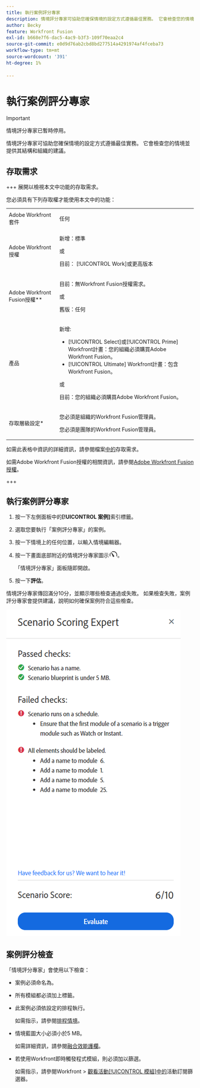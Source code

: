```yaml
---
title: 執行案例評分專家
description: 情境評分專家可協助您確保情境的設定方式遵循最佳實務。 它會檢查您的情境並提供其結構和組織的建議。
author: Becky
feature: Workfront Fusion
exl-id: b668e7f6-dac5-4ac9-b3f3-109f70eaa2c4
source-git-commit: e0d9d76ab2cbd8bd277514a4291974af4fceba73
workflow-type: tm+mt
source-wordcount: '391'
ht-degree: 1%

---
```


# 執行案例評分專家

>[!IMPORTANT]
>
>情境評分專家已暫時停用。

情境評分專家可協助您確保情境的設定方式遵循最佳實務。 它會檢查您的情境並提供其結構和組織的建議。

## 存取需求

+++ 展開以檢視本文中功能的存取需求。

您必須具有下列存取權才能使用本文中的功能：

<table style="table-layout:auto">
 <col> 
 <col> 
 <tbody> 
  <tr> 
   <td role="rowheader">Adobe Workfront套件</td> 
   <td> <p>任何</p> </td> 
  </tr> 
  <tr data-mc-conditions=""> 
   <td role="rowheader">Adobe Workfront授權</td> 
   <td> <p>新增：標準</p><p>或</p><p>目前： [!UICONTROL Work]或更高版本</p> </td> 
  </tr> 
  <tr> 
   <td role="rowheader">Adobe Workfront Fusion授權**</td> 
   <td>
   <p>目前：無Workfront Fusion授權需求。</p>
   <p>或</p>
   <p>舊版：任何 </p>
   </td> 
  </tr> 
  <tr> 
   <td role="rowheader">產品</td> 
   <td>
   <p>新增:</p> <ul><li>[!UICONTROL Select]或[!UICONTROL Prime] Workfront計畫：您的組織必須購買Adobe Workfront Fusion。</li><li>[!UICONTROL Ultimate] Workfront計畫：包含Workfront Fusion。</li></ul>
   <p>或</p>
   <p>目前：您的組織必須購買Adobe Workfront Fusion。</p>
   </td> 
  </tr>
  <tr data-mc-conditions=""> 
   <td role="rowheader">存取層級設定*</td> 
   <td> 
     <p>您必須是組織的Workfront Fusion管理員。</p>
     <p>您必須是團隊的Workfront Fusion管理員。</p>
   </td> 
  </tr> 
   </td> 
  </tr> 
 </tbody> 
</table>

如需此表格中資訊的詳細資訊，請參閱檔案[中的](/help/workfront-fusion/references/licenses-and-roles/access-level-requirements-in-documentation.md)存取需求。

如需Adobe Workfront Fusion授權的相關資訊，請參閱[Adobe Workfront Fusion授權](/help/workfront-fusion/set-up-and-manage-workfront-fusion/licensing-operations-overview/license-automation-vs-integration.md)。

+++

## 執行案例評分專家

1. 按一下左側面板中的&#x200B;**[!UICONTROL 案例]**&#x200B;索引標籤。
1. 選取您要執行「案例評分專家」的案例。
1. 按一下情境上的任何位置，以輸入情境編輯器。
1. 按一下畫面底部附近的情境評分專家圖示![情境評分專家](assets/scoring-expert-icon.png)。

   「情境評分專家」面板隨即開啟。
1. 按一下&#x200B;**評估**。

情境評分專家傳回滿分10分，並顯示哪些檢查通過或失敗。 如果檢查失敗，案例評分專家會提供建議，說明如何確保案例符合這些檢查。

![案例分數](assets/scenario-score.png)

## 案例評分檢查

「情境評分專家」會使用以下檢查：

* 案例必須命名為。
* 所有模組都必須加上標籤。
* 此案例必須依設定的排程執行。

  如需指示，請參閱[排程情境](/help/workfront-fusion/create-scenarios/config-scenarios-settings/schedule-a-scenario.md)。
* 情境藍圖大小必須小於5 MB。

  如需詳細資訊，請參閱[融合效能護欄](/help/workfront-fusion/references/scenarios/fusion-performance-guardrails.md#scenarios)。
* 若使用Workfront即時觸發程式模組，則必須加以篩選。

  如需指示，請參閱Workfront > [觀看活動[!UICONTROL 模組]中的](/help/workfront-fusion/references/apps-and-modules/adobe-connectors/workfront-modules.md#event-subscription-filters-in-the-workfront--watch-events-modules)活動訂閱篩選器。

